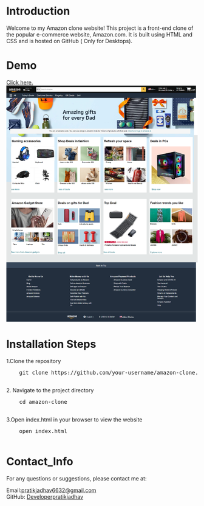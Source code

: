 <h1>Introduction</h1>
Welcome to my Amazon clone website! This project is a front-end clone of the popular e-commerce website, Amazon.com. It is built using HTML and CSS and is hosted on GitHub ( Only for Desktops).

<h1> Demo</h1>
<a href="https://devloperpratikjadhav.github.io/Amazon.com_clone/">Click here.</a>
<img src="assets/amazon_clone-demo.png">

<h1>Installation Steps</h1>
1.Clone the repository 
  <pre>
    git clone https://github.com/your-username/amazon-clone.git
    </pre>
 2. Navigate to the project directory
  <pre>
    cd amazon-clone
    </pre>
3.Open index.html in your browser to view the website
   <pre>
    open index.html
    </pre>

<h1>Contact_Info</h1>
For any questions or suggestions, please contact me at:

Email:<a href="mailto:pratikjadhav6632@gmail.com">pratikjadhav6632@gmail.com</a> <br>
GitHub: <a href="https://github.com/DevloperPratikjadhav">Developerpratikjadhav</a>
